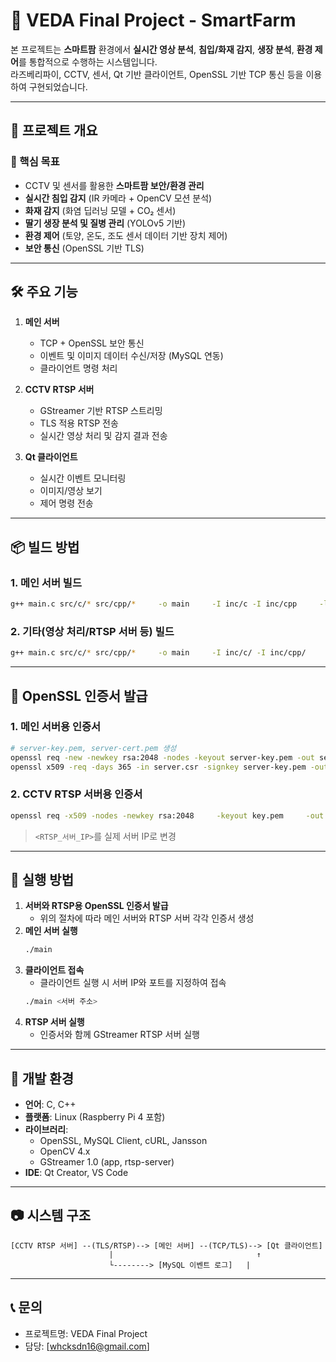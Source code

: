 # 🌱 VEDA Final Project - SmartFarm

본 프로젝트는 **스마트팜** 환경에서 **실시간 영상 분석**, **침입/화재 감지**, **생장 분석**, **환경 제어**를 통합적으로 수행하는 시스템입니다.  
라즈베리파이, CCTV, 센서, Qt 기반 클라이언트, OpenSSL 기반 TCP 통신 등을 이용하여 구현되었습니다.

---

## 📌 프로젝트 개요

### 🎯 핵심 목표
- CCTV 및 센서를 활용한 **스마트팜 보안/환경 관리**
- **실시간 침입 감지** (IR 카메라 + OpenCV 모션 분석)
- **화재 감지** (화염 딥러닝 모델 + CO₂ 센서)
- **딸기 생장 분석 및 질병 관리** (YOLOv5 기반)
- **환경 제어** (토양, 온도, 조도 센서 데이터 기반 장치 제어)
- **보안 통신** (OpenSSL 기반 TLS)

---

## 🛠 주요 기능
1. **메인 서버**
   - TCP + OpenSSL 보안 통신
   - 이벤트 및 이미지 데이터 수신/저장 (MySQL 연동)
   - 클라이언트 명령 처리

2. **CCTV RTSP 서버**
   - GStreamer 기반 RTSP 스트리밍
   - TLS 적용 RTSP 전송
   - 실시간 영상 처리 및 감지 결과 전송

3. **Qt 클라이언트**
   - 실시간 이벤트 모니터링
   - 이미지/영상 보기
   - 제어 명령 전송

---

## 📦 빌드 방법

### 1. 메인 서버 빌드
```bash
g++ main.c src/c/* src/cpp/*     -o main     -I inc/c -I inc/cpp     -lssl -lcrypto -ljansson -lmysqlclient -lcurl
```

### 2. 기타(영상 처리/RTSP 서버 등) 빌드
```bash
g++ main.c src/c/* src/cpp/*     -o main     -I inc/c/ -I inc/cpp/     $(pkg-config --cflags --libs opencv4 gstreamer-1.0 gstreamer-app-1.0 gstreamer-rtsp-server-1.0)     -lssl -lcrypto -ljansson -lgio-2.0 -lgobject-2.0 -lglib-2.0
```

---

## 🔐 OpenSSL 인증서 발급

### 1. 메인 서버용 인증서
```bash
# server-key.pem, server-cert.pem 생성
openssl req -new -newkey rsa:2048 -nodes -keyout server-key.pem -out server.csr
openssl x509 -req -days 365 -in server.csr -signkey server-key.pem -out server-cert.pem
```

### 2. CCTV RTSP 서버용 인증서
```bash
openssl req -x509 -nodes -newkey rsa:2048     -keyout key.pem     -out cert.pem     -days 365     -subj "/C=KR/ST=Seoul/O=SmartFarm/CN="     -addext "subjectAltName=IP:<RTSP_서버_IP>"
```
> `<RTSP_서버_IP>`를 실제 서버 IP로 변경

---

## 🚀 실행 방법

1. **서버와 RTSP용 OpenSSL 인증서 발급**
    - 위의 절차에 따라 메인 서버와 RTSP 서버 각각 인증서 생성
2. **메인 서버 실행**
    ```bash
    ./main
    ```
3. **클라이언트 접속**
    - 클라이언트 실행 시 서버 IP와 포트를 지정하여 접속
   ```bash
   ./main <서버 주소>
   ```
4. **RTSP 서버 실행**
    - 인증서와 함께 GStreamer RTSP 서버 실행

---

## 📌 개발 환경
- **언어**: C, C++
- **플랫폼**: Linux (Raspberry Pi 4 포함)
- **라이브러리**:
  - OpenSSL, MySQL Client, cURL, Jansson
  - OpenCV 4.x
  - GStreamer 1.0 (app, rtsp-server)
- **IDE**: Qt Creator, VS Code

---

## 📷 시스템 구조
```
[CCTV RTSP 서버] --(TLS/RTSP)--> [메인 서버] --(TCP/TLS)--> [Qt 클라이언트]
                      |                                ↑
                      └--------> [MySQL 이벤트 로그]   |
```

---

## 📞 문의
- 프로젝트명: VEDA Final Project
- 담당: [whcksdn16@gmail.com]
